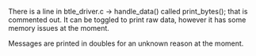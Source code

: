 There is a line in btle_driver.c -> handle_data() called print_bytes(); that is commented out.
It can be toggled to print raw data, however it has some memory issues at the moment.

Messages are printed in doubles for an unknown reason at the moment.

